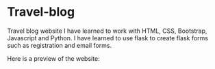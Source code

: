 # Travel-blog
Travel blog website
I have learned to work with HTML, CSS, Bootstrap, Javascript and Python.
I have learned to use flask to create flask forms such as registration and email forms.


Here is a preview of the website:
